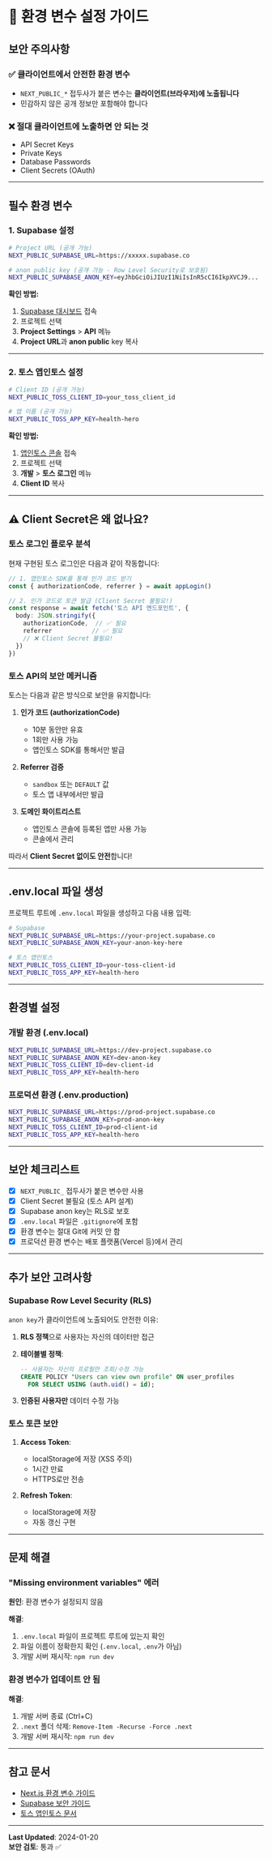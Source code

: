 # 🔐 환경 변수 설정 가이드

## 보안 주의사항

### ✅ 클라이언트에서 안전한 환경 변수
- `NEXT_PUBLIC_*` 접두사가 붙은 변수는 **클라이언트(브라우저)에 노출됩니다**
- 민감하지 않은 공개 정보만 포함해야 합니다

### ❌ 절대 클라이언트에 노출하면 안 되는 것
- API Secret Keys
- Private Keys
- Database Passwords
- Client Secrets (OAuth)

---

## 필수 환경 변수

### 1. Supabase 설정

```bash
# Project URL (공개 가능)
NEXT_PUBLIC_SUPABASE_URL=https://xxxxx.supabase.co

# anon public key (공개 가능 - Row Level Security로 보호됨)
NEXT_PUBLIC_SUPABASE_ANON_KEY=eyJhbGciOiJIUzI1NiIsInR5cCI6IkpXVCJ9...
```

**확인 방법:**
1. [Supabase 대시보드](https://supabase.com/dashboard) 접속
2. 프로젝트 선택
3. **Project Settings** > **API** 메뉴
4. **Project URL**과 **anon public** key 복사

---

### 2. 토스 앱인토스 설정

```bash
# Client ID (공개 가능)
NEXT_PUBLIC_TOSS_CLIENT_ID=your_toss_client_id

# 앱 이름 (공개 가능)
NEXT_PUBLIC_TOSS_APP_KEY=health-hero
```

**확인 방법:**
1. [앱인토스 콘솔](https://developers-apps-in-toss.toss.im) 접속
2. 프로젝트 선택
3. **개발** > **토스 로그인** 메뉴
4. **Client ID** 복사

---

## ⚠️ Client Secret은 왜 없나요?

### 토스 로그인 플로우 분석

현재 구현된 토스 로그인은 다음과 같이 작동합니다:

```typescript
// 1. 앱인토스 SDK를 통해 인가 코드 받기
const { authorizationCode, referrer } = await appLogin()

// 2. 인가 코드로 토큰 발급 (Client Secret 불필요!)
const response = await fetch('토스 API 엔드포인트', {
  body: JSON.stringify({
    authorizationCode,  // ✅ 필요
    referrer           // ✅ 필요
    // ❌ Client Secret 불필요!
  })
})
```

### 토스 API의 보안 메커니즘

토스는 다음과 같은 방식으로 보안을 유지합니다:

1. **인가 코드 (authorizationCode)**
   - 10분 동안만 유효
   - 1회만 사용 가능
   - 앱인토스 SDK를 통해서만 발급

2. **Referrer 검증**
   - `sandbox` 또는 `DEFAULT` 값
   - 토스 앱 내부에서만 발급

3. **도메인 화이트리스트**
   - 앱인토스 콘솔에 등록된 앱만 사용 가능
   - 콘솔에서 관리

따라서 **Client Secret 없이도 안전**합니다!

---

## .env.local 파일 생성

프로젝트 루트에 `.env.local` 파일을 생성하고 다음 내용 입력:

```bash
# Supabase
NEXT_PUBLIC_SUPABASE_URL=https://your-project.supabase.co
NEXT_PUBLIC_SUPABASE_ANON_KEY=your-anon-key-here

# 토스 앱인토스
NEXT_PUBLIC_TOSS_CLIENT_ID=your-toss-client-id
NEXT_PUBLIC_TOSS_APP_KEY=health-hero
```

---

## 환경별 설정

### 개발 환경 (.env.local)
```bash
NEXT_PUBLIC_SUPABASE_URL=https://dev-project.supabase.co
NEXT_PUBLIC_SUPABASE_ANON_KEY=dev-anon-key
NEXT_PUBLIC_TOSS_CLIENT_ID=dev-client-id
NEXT_PUBLIC_TOSS_APP_KEY=health-hero
```

### 프로덕션 환경 (.env.production)
```bash
NEXT_PUBLIC_SUPABASE_URL=https://prod-project.supabase.co
NEXT_PUBLIC_SUPABASE_ANON_KEY=prod-anon-key
NEXT_PUBLIC_TOSS_CLIENT_ID=prod-client-id
NEXT_PUBLIC_TOSS_APP_KEY=health-hero
```

---

## 보안 체크리스트

- [x] `NEXT_PUBLIC_` 접두사가 붙은 변수만 사용
- [x] Client Secret 불필요 (토스 API 설계)
- [x] Supabase anon key는 RLS로 보호
- [x] `.env.local` 파일은 `.gitignore`에 포함
- [x] 환경 변수는 절대 Git에 커밋 안 함
- [x] 프로덕션 환경 변수는 배포 플랫폼(Vercel 등)에서 관리

---

## 추가 보안 고려사항

### Supabase Row Level Security (RLS)

`anon key`가 클라이언트에 노출되어도 안전한 이유:

1. **RLS 정책**으로 사용자는 자신의 데이터만 접근
2. **테이블별 정책**:
   ```sql
   -- 사용자는 자신의 프로필만 조회/수정 가능
   CREATE POLICY "Users can view own profile" ON user_profiles
     FOR SELECT USING (auth.uid() = id);
   ```

3. **인증된 사용자만** 데이터 수정 가능

### 토스 토큰 보안

1. **Access Token**:
   - localStorage에 저장 (XSS 주의)
   - 1시간 만료
   - HTTPS로만 전송

2. **Refresh Token**:
   - localStorage에 저장
   - 자동 갱신 구현

---

## 문제 해결

### "Missing environment variables" 에러

**원인**: 환경 변수가 설정되지 않음

**해결**:
1. `.env.local` 파일이 프로젝트 루트에 있는지 확인
2. 파일 이름이 정확한지 확인 (`.env.local`, `.env`가 아님)
3. 개발 서버 재시작: `npm run dev`

### 환경 변수가 업데이트 안 됨

**해결**:
1. 개발 서버 종료 (Ctrl+C)
2. `.next` 폴더 삭제: `Remove-Item -Recurse -Force .next`
3. 개발 서버 재시작: `npm run dev`

---

## 참고 문서

- [Next.js 환경 변수 가이드](https://nextjs.org/docs/app/building-your-application/configuring/environment-variables)
- [Supabase 보안 가이드](https://supabase.com/docs/guides/auth/row-level-security)
- [토스 앱인토스 문서](https://developers-apps-in-toss.toss.im/)

---

**Last Updated**: 2024-01-20  
**보안 검토**: 통과 ✅

